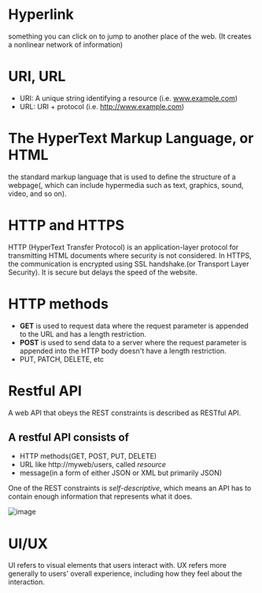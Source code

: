 # Hyperlink
something you can click on to jump to another place of the web. (It creates a nonlinear network of information)

# URI, URL
- URI: A unique string identifying a resource (i.e. www.example.com)
- URL: URI + protocol (i.e. http://www.example.com)

# The HyperText Markup Language, or HTML
the standard markup language that is used to define the structure of a webpage(, which can include hypermedia such as text, graphics, sound, video, and so on).

# HTTP and HTTPS
HTTP (HyperText Transfer Protocol) is an application-layer protocol for transmitting HTML documents where security is not considered.
In HTTPS, the communication is encrypted using SSL handshake.(or Transport Layer Security). It is secure but delays the speed of the website.

# HTTP methods
- **GET** is used to request data where the request parameter is appended to the URL and has a length restriction.
- **POST** is used to send data to a server where the request parameter is appended into the HTTP body doesn't have a length restriction.
- PUT, PATCH, DELETE, etc

# Restful API
A web API that obeys the REST constraints is described as RESTful API.
## A restful API consists of
* HTTP methods(GET, POST, PUT, DELETE)
* URL like http://myweb/users, called *resource*
* message(in a form of either JSON or XML but primarily JSON)

One of the REST constraints is *self-descriptive*, which means an API has to contain enough information that represents what it does.

![image](https://user-images.githubusercontent.com/67142421/183272701-c6526ec7-79dd-4a9e-a72e-204dee53a978.png)<br>

# UI/UX
UI refers to visual elements that users interact with. UX refers more generally to users' overall experience, including how they feel about the interaction.
